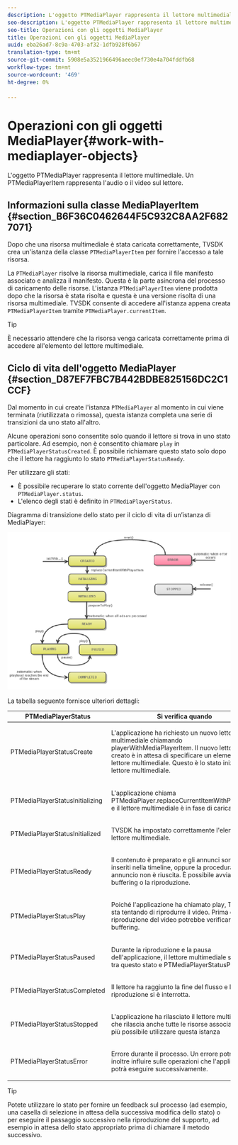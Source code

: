 ```yaml
---
description: L'oggetto PTMediaPlayer rappresenta il lettore multimediale. Un PTMediaPlayerItem rappresenta l'audio o il video sul lettore.
seo-description: L'oggetto PTMediaPlayer rappresenta il lettore multimediale. Un PTMediaPlayerItem rappresenta l'audio o il video sul lettore.
seo-title: Operazioni con gli oggetti MediaPlayer
title: Operazioni con gli oggetti MediaPlayer
uuid: eba26ad7-8c9a-4703-af32-1dfb928f6b67
translation-type: tm+mt
source-git-commit: 5908e5a3521966496aeec0ef730e4a704fddfb68
workflow-type: tm+mt
source-wordcount: '469'
ht-degree: 0%

---
```



# Operazioni con gli oggetti MediaPlayer{#work-with-mediaplayer-objects}

L&#39;oggetto PTMediaPlayer rappresenta il lettore multimediale. Un PTMediaPlayerItem rappresenta l&#39;audio o il video sul lettore.

## Informazioni sulla classe MediaPlayerItem {#section_B6F36C0462644F5C932C8AA2F6827071}

Dopo che una risorsa multimediale è stata caricata correttamente, TVSDK crea un&#39;istanza della classe `PTMediaPlayerItem` per fornire l&#39;accesso a tale risorsa.

La `PTMediaPlayer` risolve la risorsa multimediale, carica il file manifesto associato e analizza il manifesto. Questa è la parte asincrona del processo di caricamento delle risorse. L&#39;istanza `PTMediaPlayerItem` viene prodotta dopo che la risorsa è stata risolta e questa è una versione risolta di una risorsa multimediale. TVSDK consente di accedere all&#39;istanza appena creata `PTMediaPlayerItem` tramite `PTMediaPlayer.currentItem`.

>[!TIP]
>
>È necessario attendere che la risorsa venga caricata correttamente prima di accedere all&#39;elemento del lettore multimediale.

## Ciclo di vita dell&#39;oggetto MediaPlayer {#section_D87EF7FBC7B442BDBE825156DC2C1CCF}

Dal momento in cui create l&#39;istanza `PTMediaPlayer` al momento in cui viene terminata (riutilizzata o rimossa), questa istanza completa una serie di transizioni da uno stato all&#39;altro.

Alcune operazioni sono consentite solo quando il lettore si trova in uno stato particolare. Ad esempio, non è consentito chiamare `play` in `PTMediaPlayerStatusCreated`. È possibile richiamare questo stato solo dopo che il lettore ha raggiunto lo stato `PTMediaPlayerStatusReady`.

Per utilizzare gli stati:

* È possibile recuperare lo stato corrente dell&#39;oggetto MediaPlayer con `PTMediaPlayer.status`.
* L&#39;elenco degli stati è definito in `PTMediaPlayerStatus`.

Diagramma di transizione dello stato per il ciclo di vita di un’istanza di MediaPlayer:
<!--<a id="fig_1C55DE3F186F4B36AFFDCDE90379534C"></a>-->

![](assets/player-state-transitions-diagram-ios2_web.png)

La tabella seguente fornisce ulteriori dettagli:

<table id="table_426F0093E4214EA88CD72A7796B58DFD"> 
 <thead> 
  <tr> 
   <th colname="col1" class="entry"> PTMediaPlayerStatus </th> 
   <th colname="col2" class="entry"> Si verifica quando </th> 
  </tr> 
 </thead>
 <tbody> 
  <tr> 
   <td colname="col1"> <p><span class="codeph"> PTMediaPlayerStatusCreate</span> </p> </td> 
   <td colname="col2"> <p>L'applicazione ha richiesto un nuovo lettore multimediale chiamando <span class="codeph"> playerWithMediaPlayerItem</span>. Il nuovo lettore creato è in attesa di specificare un elemento del lettore multimediale. Questo è lo stato iniziale del lettore multimediale. </p> </td> 
  </tr> 
  <tr> 
   <td colname="col1"> <p> <span class="codeph"> PTMediaPlayerStatusInitializing</span> </p> </td> 
   <td colname="col2"> <p>L'applicazione chiama <span class="codeph"> PTMediaPlayer.replaceCurrentItemWithPlayerItem</span> e il lettore multimediale è in fase di caricamento. </p> </td> 
  </tr> 
  <tr> 
   <td colname="col1"> <p><span class="codeph"> PTMediaPlayerStatusInitialized</span> </p> </td> 
   <td colname="col2"> <p>TVSDK ha impostato correttamente l'elemento del lettore multimediale. </p> </td> 
  </tr> 
  <tr> 
   <td colname="col1"> <p> <span class="codeph"> PTMediaPlayerStatusReady</span> </p> </td> 
   <td colname="col2"> <p>Il contenuto è preparato e gli annunci sono stati inseriti nella timeline, oppure la procedura di annuncio non è riuscita. È possibile avviare il buffering o la riproduzione. </p> </td> 
  </tr> 
  <tr> 
   <td colname="col1"> <p><span class="codeph"> PTMediaPlayerStatusPlay</span> </p> </td> 
   <td colname="col2"> <p>Poiché l'applicazione ha chiamato <span class="codeph"> play</span>, TVSDK sta tentando di riprodurre il video. Prima della riproduzione del video potrebbe verificarsi un buffering. </p> </td> 
  </tr> 
  <tr> 
   <td colname="col1"> <p><span class="codeph"> PTMediaPlayerStatusPaused</span> </p> </td> 
   <td colname="col2"> <p>Durante la riproduzione e la pausa dell'applicazione, il lettore multimediale si sposta tra questo stato e <span class="codeph"> PTMediaPlayerStatusPlaying</span>. </p> </td> 
  </tr> 
  <tr> 
   <td colname="col1"> <p><span class="codeph"> PTMediaPlayerStatusCompleted</span> </p> </td> 
   <td colname="col2"> <p>Il lettore ha raggiunto la fine del flusso e la riproduzione si è interrotta. </p> </td> 
  </tr> 
  <tr> 
   <td colname="col1"> <p><span class="codeph"> PTMediaPlayerStatusStopped</span> </p> </td> 
   <td colname="col2"> <p>L'applicazione ha rilasciato il lettore multimediale, che rilascia anche tutte le risorse associate. Non è più possibile utilizzare questa istanza </p> </td> 
  </tr> 
  <tr> 
   <td colname="col1"> <p><span class="codeph"> PTMediaPlayerStatusError</span> </p> </td> 
   <td colname="col2"> <p>Errore durante il processo. Un errore potrebbe inoltre influire sulle operazioni che l'applicazione potrà eseguire successivamente. </p> </td> 
  </tr> 
 </tbody> 
</table>

>[!TIP]
>
>Potete utilizzare lo stato per fornire un feedback sul processo (ad esempio, una casella di selezione in attesa della successiva modifica dello stato) o per eseguire il passaggio successivo nella riproduzione del supporto, ad esempio in attesa dello stato appropriato prima di chiamare il metodo successivo.

